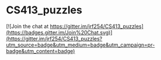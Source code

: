 # CS413_puzzles

[![Join the chat at https://gitter.im/jrf254/CS413_puzzles](https://badges.gitter.im/Join%20Chat.svg)](https://gitter.im/jrf254/CS413_puzzles?utm_source=badge&utm_medium=badge&utm_campaign=pr-badge&utm_content=badge)
